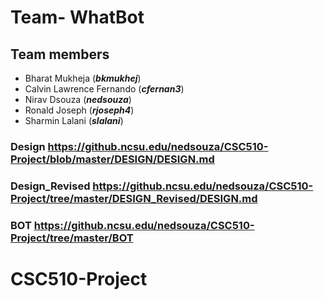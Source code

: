 # Team- WhatBot
  ## Team members
  * Bharat Mukheja            (***bkmukhej***)
  * Calvin Lawrence Fernando  (***cfernan3***)
  * Nirav Dsouza              (***nedsouza***)
  * Ronald Joseph             (***rjoseph4***)
  *  Sharmin Lalani           (***slalani***)
  


### Design https://github.ncsu.edu/nedsouza/CSC510-Project/blob/master/DESIGN/DESIGN.md

### Design_Revised https://github.ncsu.edu/nedsouza/CSC510-Project/tree/master/DESIGN_Revised/DESIGN.md

### BOT https://github.ncsu.edu/nedsouza/CSC510-Project/tree/master/BOT
# CSC510-Project

